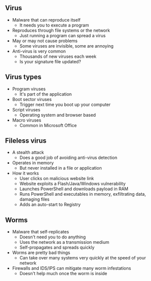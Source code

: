 ## Virus
- Malware that can reproduce itself
	- It needs you to execute a program
- Reproduces through file systems or the network
	- Just running a program can spread a virus
- May or may not cause problems
	- Some viruses are invisible, some are annoying
- Anti-virus is very common
	- Thousands of new viruses each week
	- Is your signature file updated?
## Virus types
- Program viruses
	- It's part of the application
- Boot sector viruses
	- Trigger next time you boot up your computer
- Script viruses
	- Operating system and browser based
- Macro viruses
	- Common in Microsoft Office
## Fileless virus
- A stealth attack
	- Does a good job of avoiding anti-virus detection
- Operates in memory
	- But never installed in a file or application
- How it works
	- User clicks on malicious website link
	- Website exploits a Flash/Java/Windows vulnerability
	- Launches PowerShell and downloads payload in RAM
	- Runs PowerShell and executables in memory, exfiltrating data, damaging files
	- Adds an auto-start to Registry
## Worms
- Malware that self-replicates
	- Doesn't need you to do anything
	- Uses the network as a transmission medium
	- Self-propagates and spreads quickly
- Worms are pretty bad things
	- Can take over many systems very quickly at the speed of your network
- Firewalls and IDS/IPS can mitigate many worm infestations
	- Doesn't help much once the worm is inside
